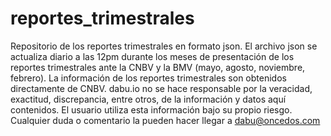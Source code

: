 # reportes_trimestrales
Repositorio de los reportes trimestrales en formato json.  El archivo json se actualiza diario a las 12pm durante los meses de presentación de los reportes trimestrales ante la CNBV y la BMV (mayo, agosto, noviembre, febrero).  La información de los reportes trimestrales son obtenidos directamente de CNBV.  dabu.io no se hace responsable por la veracidad, exactitud, discrepancia, entre otros, de la información y datos aquí contenidos.  El usuario utiliza esta información bajo su propio riesgo.  Cualquier duda o comentario la pueden hacer llegar a dabu@oncedos.com
